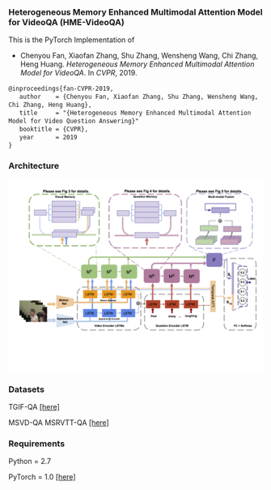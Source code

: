### Heterogeneous Memory Enhanced Multimodal Attention Model for VideoQA (HME-VideoQA)

This is the PyTorch Implementation of 
* Chenyou Fan, Xiaofan Zhang, Shu Zhang, Wensheng Wang, Chi Zhang, Heng Huang. *Heterogeneous Memory Enhanced Multimodal Attention Model for VideoQA*. In *CVPR*, 2019. 

 ```
@inproceedings{fan-CVPR-2019,
    author    = {Chenyou Fan, Xiaofan Zhang, Shu Zhang, Wensheng Wang, Chi Zhang, Heng Huang},
    title     = "{Heterogeneous Memory Enhanced Multimodal Attention Model for Video Question Answering}"
    booktitle = {CVPR},
    year      = 2019
}
```

### Architecture
![Network](/pics/mmnet.png)

### Datasets
TGIF-QA [[here]](https://github.com/YunseokJANG/tgif-qa)

MSVD-QA MSRVTT-QA [[here]](https://github.com/xudejing/VideoQA)


### Requirements
Python = 2.7
 
PyTorch = 1.0 [[here]](https://pytorch.org/)


